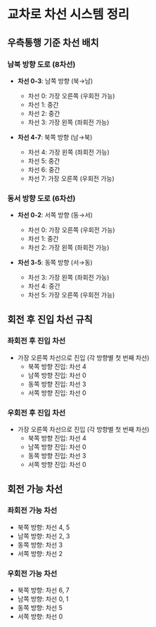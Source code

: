 # 교차로 차선 시스템 정리

## 우측통행 기준 차선 배치

### 남북 방향 도로 (8차선)
- **차선 0-3**: 남쪽 방향 (북→남)
  - 차선 0: 가장 오른쪽 (우회전 가능)
  - 차선 1: 중간
  - 차선 2: 중간
  - 차선 3: 가장 왼쪽 (좌회전 가능)
  
- **차선 4-7**: 북쪽 방향 (남→북)
  - 차선 4: 가장 왼쪽 (좌회전 가능)
  - 차선 5: 중간
  - 차선 6: 중간
  - 차선 7: 가장 오른쪽 (우회전 가능)

### 동서 방향 도로 (6차선)
- **차선 0-2**: 서쪽 방향 (동→서)
  - 차선 0: 가장 오른쪽 (우회전 가능)
  - 차선 1: 중간
  - 차선 2: 가장 왼쪽 (좌회전 가능)
  
- **차선 3-5**: 동쪽 방향 (서→동)
  - 차선 3: 가장 왼쪽 (좌회전 가능)
  - 차선 4: 중간
  - 차선 5: 가장 오른쪽 (우회전 가능)

## 회전 후 진입 차선 규칙

### 좌회전 후 진입 차선
- 가장 오른쪽 차선으로 진입 (각 방향별 첫 번째 차선)
  - 북쪽 방향 진입: 차선 4
  - 남쪽 방향 진입: 차선 0
  - 동쪽 방향 진입: 차선 3
  - 서쪽 방향 진입: 차선 0

### 우회전 후 진입 차선
- 가장 오른쪽 차선으로 진입 (각 방향별 첫 번째 차선)
  - 북쪽 방향 진입: 차선 4
  - 남쪽 방향 진입: 차선 0
  - 동쪽 방향 진입: 차선 3
  - 서쪽 방향 진입: 차선 0

## 회전 가능 차선

### 좌회전 가능 차선
- 북쪽 방향: 차선 4, 5
- 남쪽 방향: 차선 2, 3
- 동쪽 방향: 차선 3
- 서쪽 방향: 차선 2

### 우회전 가능 차선
- 북쪽 방향: 차선 6, 7
- 남쪽 방향: 차선 0, 1
- 동쪽 방향: 차선 5
- 서쪽 방향: 차선 0
